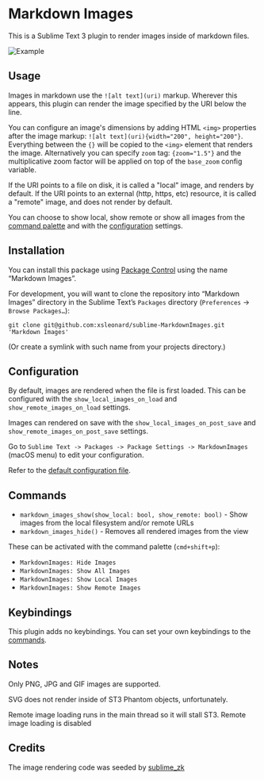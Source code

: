 # Markdown Images

This is a Sublime Text 3 plugin to render images inside of markdown files.

![Example](https://user-images.githubusercontent.com/1879136/73363560-ef6b0880-42e3-11ea-8b25-de885166a3b0.png)

## Usage

Images in markdown use the `![alt text](uri)` markup. Wherever this appears, this plugin can render the image specified by the URI below the line.

You can configure an image's dimensions by adding HTML `<img>` properties after the image markup: `![alt text](uri){width="200", height="200"}`. Everything between the `{}` will be copied to the `<img>` element that renders the image.
Alternatively you can specify `zoom` tag: `{zoom="1.5"}` and the multiplicative zoom factor will be applied on top of the `base_zoom` config variable.

If the URI points to a file on disk, it is called a "local" image, and renders by default. If the URI points to an external (http, https, etc) resource, it is called a "remote" image, and does not render by default.

You can choose to show local, show remote or show all images from the [command palette](#commands) and with the [configuration](#configuration) settings.

## Installation

You can install this package using [Package Control](https://packagecontrol.io/installation) using the name “Markdown Images”.

For development, you will want to clone the repository into “Markdown Images” directory in the Sublime Text’s `Packages` directory (`Preferences` → `Browse Packages…`):

```
git clone git@github.com:xsleonard/sublime-MarkdownImages.git 'Markdown Images'
```

(Or create a symlink with such name from your projects directory.)

## Configuration

By default, images are rendered when the file is first loaded. This can be configured with the `show_local_images_on_load` and `show_remote_images_on_load` settings.

Images can rendered on save with the `show_local_images_on_post_save` and `show_remote_images_on_post_save` settings.

Go to `Sublime Text -> Packages -> Package Settings -> MarkdownImages` (macOS menu) to edit your configuration.

Refer to the [default configuration file](./MarkdownImages.sublime-settings).

## Commands

* `markdown_images_show(show_local: bool, show_remote: bool)` - Show images from the local filesystem and/or remote URLs
* `markdown_images_hide()` - Removes all rendered images from the view

These can be activated with the command palette (`cmd+shift+p`):

* `MarkdownImages: Hide Images`
* `MarkdownImages: Show All Images`
* `MarkdownImages: Show Local Images`
* `MarkdownImages: Show Remote Images`

## Keybindings

This plugin adds no keybindings. You can set your own keybindings to the [commands](#commands).

## Notes

Only PNG, JPG and GIF images are supported. 

SVG does not render inside of ST3 Phantom objects, unfortunately. 

Remote image loading runs in the main thread so it will stall ST3. Remote image loading is disabled

## Credits 

The image rendering code was seeded by [sublime_zk](https://github.com/renerocksai/sublime_zk)
